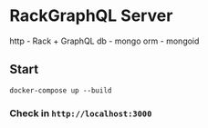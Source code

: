 # RackGraphQL Server
http - Rack + GraphQL
db   - mongo
orm  - mongoid

## Start
`docker-compose up --build`

### Check in `http://localhost:3000`